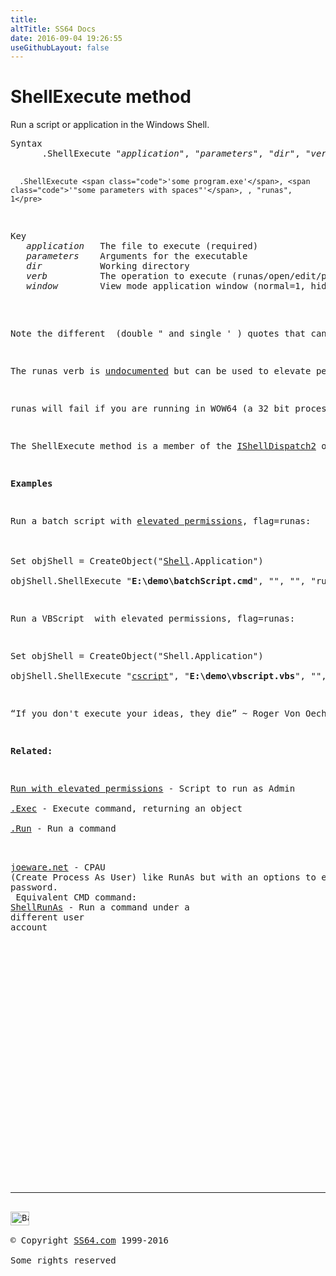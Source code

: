 ```yaml
---
title:
altTitle: SS64 Docs
date: 2016-09-04 19:26:55
useGithubLayout: false
---
```

<!-- #BeginLibraryItem "/Library/head_vb.lbi" --><!-- #EndLibraryItem --><h1>ShellExecute method </h1> 
<p> Run a script or application in the Windows Shell. </p>
<pre>Syntax
      .ShellExecute "<i>application</i>", "<i>parameters</i>", "<i>dir</i>", "<i>verb</i>", <i>window</i>

      .ShellExecute <span class="code">'some program.exe'</span>, <span class="code">'"some parameters with spaces"'</span>, , "runas", 1</pre>
<pre>Key
   <i>application</i>   The file to execute (required)
   <i>parameters</i>    Arguments for the executable
   <i>dir</i>           Working directory
   <i>verb</i>          The operation to execute (runas/open/edit/print)
   <i>window</i>        View mode application window (normal=1, hide=0, 2=Min, 3=max, 4=restore, 5=current, 7=min/inactive, 10=default)</pre>
<p>Note the different  (double <span class="code">"</span> and single <span class="code">'</span> ) quotes that can be used to delimit paths with spaces.</p>
<p>The <span class="code">runas</span> verb is <a href="http://msdn.microsoft.com/en-us/library/windows/desktop/bb762153(v=vs.85).aspx">undocumented</a> but can be used to elevate permissions. When a script is run with elevated permissions several aspects of the user environment may change: The <a href="../nt/cd.html">current directory</a>, the current TEMP folder and any mapped drives will be disconnected.</p>
<p>runas will fail if you are running in WOW64 (a 32 bit process on 64 bit windows) for example %systemroot%\syswow64\cmd.exe ... </p>
<p>The ShellExecute method is a member of the <a href="http://msdn.microsoft.com/en-us/library/windows/desktop/bb774138%28v=vs.85%29.aspx">IShellDispatch2</a> object.</p>
<p><b>Examples</b></p>
<p>Run a batch script with <a href="syntax-elevate.html">elevated permissions</a>, flag=runas:<br>
<br>
<span class="code">Set objShell = CreateObject("<a href="shell.html">Shell</a>.Application")<br>
objShell.ShellExecute "<b>E:\demo\batchScript.cmd</b>", "", "", "runas", 1</span></p>
<p>Run a VBScript  with elevated permissions, flag=runas:</p>
<p class="code">Set objShell = CreateObject("Shell.Application")<br>
objShell.ShellExecute "<a href="cscript.html">cscript</a>", "<b>E:\demo\vbscript.vbs</b>", "", "runas", 1</p>
<p class="quote">“If you don't execute your ideas, they die” ~ Roger Von Oech</p>
<p><b>Related:</b></p>
<p><a href="syntax-elevate.html">Run with elevated permissions</a> - Script to run as Admin<br>
<a href="exec.html">.Exec</a> - Execute command, returning an object<br>
<a href="run.html">.Run</a> - Run a command<br>

<a href="http://www.joeware.net/freetools/">joeware.net</a> - CPAU (Create Process As User) like RunAs but with an options to encrypt the password.<br>
Equivalent CMD command: <a href="../nt/shellrunas.html">ShellRunAs</a> - Run a command under a different user account</p><!-- #BeginLibraryItem "/Library/foot_vb.lbi" --><p>
<!-- VB300 -->
<ins class="adsbygoogle" style="display:inline-block;width:300px;height:250px" data-ad-client="ca-pub-6140977852749469" data-ad-slot="1683739502"></ins>
<script>
(adsbygoogle = window.adsbygoogle || []).push({});
</script></p>
<hr>
<div id="bl" class="footer"><a href="shellexecute.html#"><img src="../images/top.png" width="30" height="22" alt="Back to the Top"></a></div>
<div id="br" class="footer, tagline">© Copyright <a href="../index.html">SS64.com</a> 1999-2016<br>
Some rights reserved</div><!-- #EndLibraryItem -->

